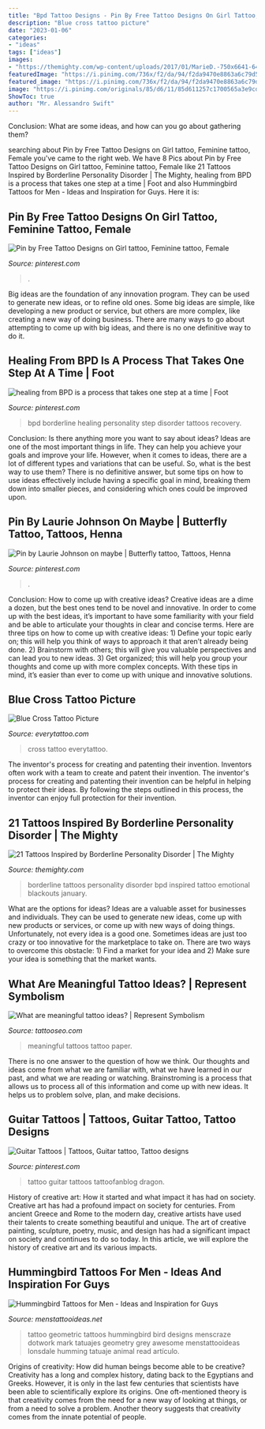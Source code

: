 ```yaml
---
title: "Bpd Tattoo Designs - Pin By Free Tattoo Designs On Girl Tattoo, Feminine Tattoo, Female"
description: "Blue cross tattoo picture"
date: "2023-01-06"
categories:
- "ideas"
tags: ["ideas"]
images:
- "https://themighty.com/wp-content/uploads/2017/01/MarieD.-750x6641-640x213.jpeg?v=1484011656"
featuredImage: "https://i.pinimg.com/736x/f2/da/94/f2da9470e8863a6c79d531f4a1bc6908--guitar-tattoo-dragon-tattoos.jpg"
featured_image: "https://i.pinimg.com/736x/f2/da/94/f2da9470e8863a6c79d531f4a1bc6908--guitar-tattoo-dragon-tattoos.jpg"
image: "https://i.pinimg.com/originals/85/d6/11/85d611257c1700565a3e9cdad2296776.jpg"
ShowToc: true
author: "Mr. Alessandro Swift"
---
```



Conclusion: What are some ideas, and how can you go about gathering them?
 

	

		
searching about Pin by Free Tattoo Designs on Girl tattoo, Feminine tattoo, Female you've came to the right web. We have 8 Pics about Pin by Free Tattoo Designs on Girl tattoo, Feminine tattoo, Female like 21 Tattoos Inspired by Borderline Personality Disorder | The Mighty, healing from BPD is a process that takes one step at a time | Foot and also Hummingbird Tattoos for Men - Ideas and Inspiration for Guys. Here it is:
		
    
## Pin By Free Tattoo Designs On Girl Tattoo, Feminine Tattoo, Female

<img loading=lazy src="https://i.pinimg.com/originals/85/d6/11/85d611257c1700565a3e9cdad2296776.jpg" onerror="this.onerror=null;this.src='https://tse1.mm.bing.net/th?id=OIP.49TSUAcoEpeAH2l8Zqt-BQHaE7&amp;pid=15.1';" alt="Pin by Free Tattoo Designs on Girl tattoo, Feminine tattoo, Female">

_Source: pinterest.com_

>. 

	

Big ideas are the foundation of any innovation program. They can be used to generate new ideas, or to refine old ones. Some big ideas are simple, like developing a new product or service, but others are more complex, like creating a new way of doing business. There are many ways to go about attempting to come up with big ideas, and there is no one definitive way to do it.

    
## Healing From BPD Is A Process That Takes One Step At A Time | Foot

<img loading=lazy src="https://i.pinimg.com/originals/62/7e/1c/627e1c3ad2c6580ceb9f4fe9bac21f65.jpg" onerror="this.onerror=null;this.src='https://tse3.mm.bing.net/th?id=OIP.urBuGK7i0LtND6GC2pnWYwHaE8&amp;pid=15.1';" alt="healing from BPD is a process that takes one step at a time | Foot">

_Source: pinterest.com_

>bpd borderline healing personality step disorder tattoos recovery. 

	

Conclusion: Is there anything more you want to say about ideas?
Ideas are one of the most important things in life. They can help you achieve your goals and improve your life. However, when it comes to ideas, there are a lot of different types and variations that can be useful. So, what is the best way to use them? There is no definitive answer, but some tips on how to use ideas effectively include having a specific goal in mind, breaking them down into smaller pieces, and considering which ones could be improved upon.

    
## Pin By Laurie Johnson On Maybe | Butterfly Tattoo, Tattoos, Henna

<img loading=lazy src="https://i.pinimg.com/originals/75/2b/c5/752bc55fa8576e1eaa72af821b72a435.jpg" onerror="this.onerror=null;this.src='https://tse3.mm.bing.net/th?id=OIP.vTJUKo-0-sd7ERHYZPrXqgHaLl&amp;pid=15.1';" alt="Pin by Laurie Johnson on maybe | Butterfly tattoo, Tattoos, Henna">

_Source: pinterest.com_

>. 

	

Conclusion: How to come up with creative ideas?
Creative ideas are a dime a dozen, but the best ones tend to be novel and innovative. In order to come up with the best ideas, it’s important to have some familiarity with your field and be able to articulate your thoughts in clear and concise terms. Here are three tips on how to come up with creative ideas: 1) Define your topic early on; this will help you think of ways to approach it that aren’t already being done. 2) Brainstorm with others; this will give you valuable perspectives and can lead you to new ideas. 3) Get organized; this will help you group your thoughts and come up with more complex concepts. With these tips in mind, it’s easier than ever to come up with unique and innovative solutions.

    
## Blue Cross Tattoo Picture

<img loading=lazy src="http://www.everytattoo.com/data/media/53/3.jpg" onerror="this.onerror=null;this.src='https://tse2.mm.bing.net/th?id=OIP.y2pnRKR5aqfpCqQI3ZZPTAHaFj&amp;pid=15.1';" alt="Blue Cross Tattoo Picture">

_Source: everytattoo.com_

>cross tattoo everytattoo. 

	

The inventor's process for creating and patenting their invention.
Inventors often work with a team to create and patent their invention. The inventor's process for creating and patenting their invention can be helpful in helping to protect their ideas. By following the steps outlined in this process, the inventor can enjoy full protection for their invention.

    
## 21 Tattoos Inspired By Borderline Personality Disorder | The Mighty

<img loading=lazy src="https://themighty.com/wp-content/uploads/2017/01/MarieD.-750x6641-640x213.jpeg?v=1484011656" onerror="this.onerror=null;this.src='https://tse3.mm.bing.net/th?id=OIP.j9EtFYVVhhp4mhzC3fmVyQHaCd&amp;pid=15.1';" alt="21 Tattoos Inspired by Borderline Personality Disorder | The Mighty">

_Source: themighty.com_

>borderline tattoos personality disorder bpd inspired tattoo emotional blackouts january. 

	

What are the options for ideas?
Ideas are a valuable asset for businesses and individuals. They can be used to generate new ideas, come up with new products or services, or come up with new ways of doing things. Unfortunately, not every idea is a good one. Sometimes ideas are just too crazy or too innovative for the marketplace to take on. There are two ways to overcome this obstacle: 1) Find a market for your idea and 2) Make sure your idea is something that the market wants.

    
## What Are Meaningful Tattoo Ideas? | Represent Symbolism

<img loading=lazy src="https://www.tattooseo.com/wp-content/uploads/2017/09/meaningful-tattoos-12.jpg" onerror="this.onerror=null;this.src='https://tse1.mm.bing.net/th?id=OIP.ixvwKBEnRFTVUcg24V3uWQHaJP&amp;pid=15.1';" alt="What are meaningful tattoo ideas? | Represent Symbolism">

_Source: tattooseo.com_

>meaningful tattoos tattoo paper. 

	

There is no one answer to the question of how we think. Our thoughts and ideas come from what we are familiar with, what we have learned in our past, and what we are reading or watching. Brainstroming is a process that allows us to process all of this information and come up with new ideas. It helps us to problem solve, plan, and make decisions.

    
## Guitar Tattoos | Tattoos, Guitar Tattoo, Tattoo Designs

<img loading=lazy src="https://i.pinimg.com/736x/f2/da/94/f2da9470e8863a6c79d531f4a1bc6908--guitar-tattoo-dragon-tattoos.jpg" onerror="this.onerror=null;this.src='https://tse2.mm.bing.net/th?id=OIP.7FwoWYLKYOqi6T0hCdsmIgHaJn&amp;pid=15.1';" alt="Guitar Tattoos | Tattoos, Guitar tattoo, Tattoo designs">

_Source: pinterest.com_

>tattoo guitar tattoos tattoofanblog dragon. 

	

History of creative art: How it started and what impact it has had on society.
Creative art has had a profound impact on society for centuries. From ancient Greece and Rome to the modern day, creative artists have used their talents to create something beautiful and unique. The art of creative painting, sculpture, poetry, music, and design has had a significant impact on society and continues to do so today. In this article, we will explore the history of creative art and its various impacts.

    
## Hummingbird Tattoos For Men - Ideas And Inspiration For Guys

<img loading=lazy src="http://www.menstattooideas.net/tattooimages/2016/05/hummingbird-tattoos-25.gif?546b59" onerror="this.onerror=null;this.src='https://tse4.mm.bing.net/th?id=OIP.rHrN1h3vo1nO3jqzqZksFgHaKl&amp;pid=15.1';" alt="Hummingbird Tattoos for Men - Ideas and Inspiration for Guys">

_Source: menstattooideas.net_

>tattoo geometric tattoos hummingbird bird designs menscraze dotwork mark tatuajes geometry grey awesome menstattooideas lonsdale humming tatuaje animal read artículo. 

	

Origins of creativity: How did human beings become able to be creative?
Creativity has a long and complex history, dating back to the Egyptians and Greeks. However, it is only in the last few centuries that scientists have been able to scientifically explore its origins. One oft-mentioned theory is that creativity comes from the need for a new way of looking at things, or from a need to solve a problem. Another theory suggests that creativity comes from the innate potential of people.

